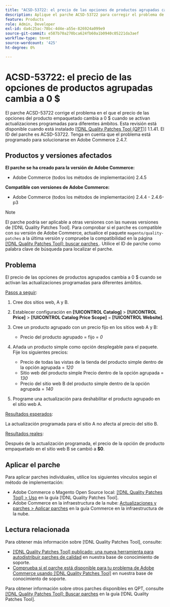 ```yaml
---
title: "ACSD-53722: el precio de las opciones de productos agrupadas cambia a 0 $"
description: Aplique el parche ACSD-53722 para corregir el problema de Adobe Commerce en el que el precio de las opciones del producto agrupadas cambia a 0 $ cuando se activan actualizaciones programadas para diferentes ámbitos.
feature: Products
role: Admin, Developer
exl-id: da4c25ac-78bc-4d4e-a55e-826924a099e9
source-git-commit: e587b70a270bca624fb60a1b0940c05221da3aef
workflow-type: tm+mt
source-wordcount: '425'
ht-degree: 0%

---
```


# ACSD-53722: el precio de las opciones de productos agrupadas cambia a 0 $

El parche ACSD-53722 corrige el problema en el que el precio de las opciones del producto empaquetado cambia a 0 $ cuando se activan actualizaciones programadas para diferentes ámbitos. Esta revisión está disponible cuando está instalado [[!DNL Quality Patches Tool (QPT)]](/help/announcements/adobe-commerce-announcements/magento-quality-patches-released-new-tool-to-self-serve-quality-patches.md) 1.1.41. El ID del parche es ACSD-53722. Tenga en cuenta que el problema está programado para solucionarse en Adobe Commerce 2.4.7.

## Productos y versiones afectados

**El parche se ha creado para la versión de Adobe Commerce:**

* Adobe Commerce (todos los métodos de implementación) 2.4.5

**Compatible con versiones de Adobe Commerce:**

* Adobe Commerce (todos los métodos de implementación) 2.4.4 - 2.4.6-p3

>[!NOTE]
>
>El parche podría ser aplicable a otras versiones con las nuevas versiones de [!DNL Quality Patches Tool]. Para comprobar si el parche es compatible con su versión de Adobe Commerce, actualice el paquete `magento/quality-patches` a la última versión y compruebe la compatibilidad en la página [[!DNL Quality Patches Tool]: buscar parches ](https://experienceleague.adobe.com/tools/commerce-quality-patches/index.html). Utilice el ID de parche como palabra clave de búsqueda para localizar el parche.

## Problema

El precio de las opciones de productos agrupados cambia a 0 $ cuando se activan las actualizaciones programadas para diferentes ámbitos.

<u>Pasos a seguir</u>:

1. Cree dos sitios web, A y B.
1. Establecer configuración en **[!UICONTROL Catalog]** > **[!UICONTROL Price]** > **[!UICONTROL Catalog Price Scope]** = **[!UICONTROL Website]**.
1. Cree un producto agrupado con un precio fijo en los sitios web A y B:

   * Precio del producto agrupado = fijo = *0*

1. Añada un producto simple como opción desplegable para el paquete. Fije los siguientes precios:

   * Precio de todas las vistas de la tienda del producto simple dentro de la opción agrupada = *120*
   * Sitio web del producto simple Precio dentro de la opción agrupada = *130*
   * Precio del sitio web B del producto simple dentro de la opción agrupada = *140*

1. Programe una actualización para deshabilitar el producto agrupado en el sitio web A.

<u>Resultados esperados</u>:

La actualización programada para el sitio A no afecta al precio del sitio B.

<u>Resultados reales</u>:

Después de la actualización programada, el precio de la opción de producto empaquetado en el sitio web B se cambió a **$0**.

## Aplicar el parche

Para aplicar parches individuales, utilice los siguientes vínculos según el método de implementación:

* Adobe Commerce o Magento Open Source local: [[!DNL Quality Patches Tool] > Uso](https://experienceleague.adobe.com/docs/commerce-operations/tools/quality-patches-tool/usage.html) en la guía [!DNL Quality Patches Tool].
* Adobe Commerce en la infraestructura de la nube: [Actualizaciones y parches > Aplicar parches](https://experienceleague.adobe.com/docs/commerce-cloud-service/user-guide/develop/upgrade/apply-patches.html) en la guía Commerce en la infraestructura de la nube.

## Lectura relacionada

Para obtener más información sobre [!DNL Quality Patches Tool], consulte:

* [[!DNL Quality Patches Tool] publicado: una nueva herramienta para autodistribuir parches de calidad](/help/announcements/adobe-commerce-announcements/magento-quality-patches-released-new-tool-to-self-serve-quality-patches.md) en nuestra base de conocimiento de soporte.
* [Comprueba si el parche está disponible para tu problema de Adobe Commerce usando [!DNL Quality Patches Tool]](/help/support-tools/patches-available-in-qpt-tool/check-patch-for-magento-issue-with-magento-quality-patches.md) en nuestra base de conocimiento de soporte.

Para obtener información sobre otros parches disponibles en QPT, consulte [[!DNL Quality Patches Tool]: Buscar parches](https://experienceleague.adobe.com/tools/commerce-quality-patches/index.html) en la guía [!DNL Quality Patches Tool].
